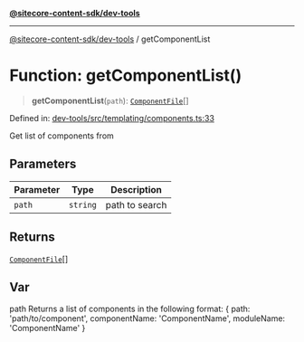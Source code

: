 [**@sitecore-content-sdk/dev-tools**](../README.md)

***

[@sitecore-content-sdk/dev-tools](../README.md) / getComponentList

# Function: getComponentList()

> **getComponentList**(`path`): [`ComponentFile`](../interfaces/ComponentFile.md)[]

Defined in: [dev-tools/src/templating/components.ts:33](https://github.com/Sitecore/xmc-jss-dev/blob/692b154f482187bff433276bee9671bda23cfd11/packages/dev-tools/src/templating/components.ts#L33)

Get list of components from

## Parameters

| Parameter | Type | Description |
| ------ | ------ | ------ |
| `path` | `string` | path to search |

## Returns

[`ComponentFile`](../interfaces/ComponentFile.md)[]

## Var

path
Returns a list of components in the following format:
{
 path: 'path/to/component',
 componentName: 'ComponentName',
 moduleName: 'ComponentName'
}
